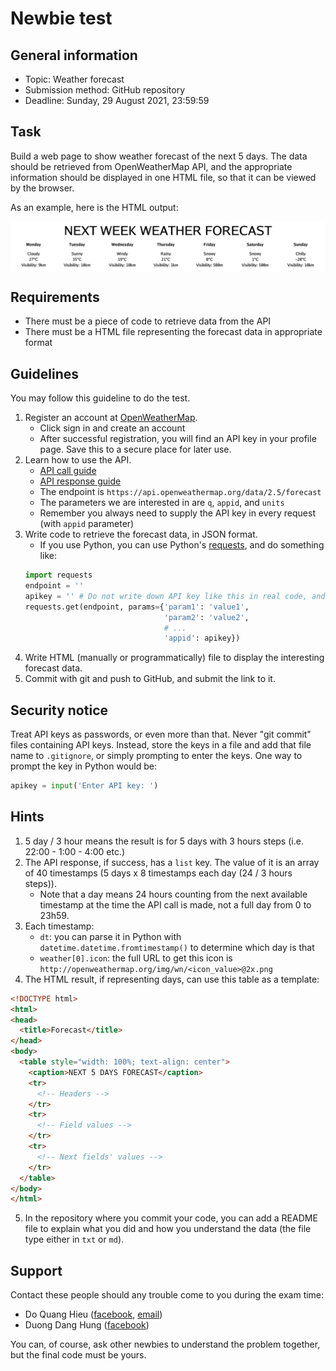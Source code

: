 # Newbie test

## General information

* Topic: Weather forecast
* Submission method: GitHub repository
* Deadline: Sunday, 29 August 2021, 23:59:59

## Task

Build a web page to show weather forecast of the next 5 days. The data should be retrieved from OpenWeatherMap API, and the appropriate information should be displayed in one HTML file, so that it can be viewed by the browser.

As an example, here is the HTML output:

<img src="sample.png" align="center">

## Requirements

* There must be a piece of code to retrieve data from the API
* There must be a HTML file representing the forecast data in appropriate format

## Guidelines

You may follow this guideline to do the test.

1. Register an account at [OpenWeatherMap](https://openweathermap.org).
   * Click sign in and create an account
   * After successful registration, you will find an API key in your profile page. Save this to a secure place for later use.
2. Learn how to use the API.
   * [API call guide](https://openweathermap.org/forecast5#name5)
   * [API response guide](https://openweathermap.org/forecast5#JSON)
   * The endpoint is `https://api.openweathermap.org/data/2.5/forecast`
   * The parameters we are interested in are `q`, `appid`, and `units`
   * Remember you always need to supply the API key in every request (with `appid` parameter)
3. Write code to retrieve the forecast data, in JSON format.
   * If you use Python, you can use Python's [requests](https://docs.python-requests.org/en/master), and do something like:
   ```python
   import requests
   endpoint = ''
   apikey = '' # Do not write down API key like this in real code, and never commit API keys to git
   requests.get(endpoint, params={'param1': 'value1',
                                  'param2': 'value2',
                                  # ...
                                  'appid': apikey})
   ```
4. Write HTML (manually or programmatically) file to display the interesting forecast data.
5. Commit with git and push to GitHub, and submit the link to it.

## Security notice

Treat API keys as passwords, or even more than that. Never "git commit" files containing API keys. Instead, store the keys in a file and add that file name to `.gitignore`, or simply prompting to enter the keys. One way to prompt the key in Python would be:
```python
apikey = input('Enter API key: ')
```

## Hints

1. 5 day / 3 hour means the result is for 5 days with 3 hours steps (i.e. 22:00 - 1:00 - 4:00 etc.)
2. The API response, if success, has a `list` key. The value of it is an array of 40 timestamps (5 days x 8 timestamps each day (24 / 3 hours steps)).
   * Note that a day means 24 hours counting from the next available timestamp at the time the API call is made, not a full day from 0 to 23h59.
3. Each timestamp:
   * `dt`: you can parse it in Python with `datetime.datetime.fromtimestamp()` to determine which day is that
   * `weather[0].icon`: the full URL to get this icon is `http://openweathermap.org/img/wn/<icon_value>@2x.png`
4. The HTML result, if representing days, can use this table as a template:
```html
<!DOCTYPE html>
<html>
<head>
  <title>Forecast</title>
</head>
<body>
  <table style="width: 100%; text-align: center">
    <caption>NEXT 5 DAYS FORECAST</caption>
    <tr>
      <!-- Headers -->
    </tr>
    <tr>
      <!-- Field values -->
    </tr>
    <tr>
      <!-- Next fields' values -->
    </tr>
  </table>
</body>
</html>
```
5. In the repository where you commit your code, you can add a README file to explain what you did and how you understand the data (the file type either in `txt` or `md`).

## Support

Contact these people should any trouble come to you during the exam time:

* Do Quang Hieu ([facebook](https://facebook.com/quanghieu.do.737), [email](mailto:hieudq.bi10-063@st.usth.edu.vn))
* Duong Dang Hung ([facebook](https://facebook.com/danghung2207))

You can, of course, ask other newbies to understand the problem together, but the final code must be yours.